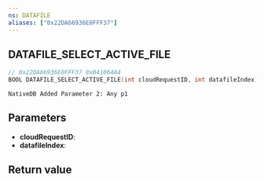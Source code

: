 ```yaml
---
ns: DATAFILE
aliases: ["0x22DA66936E0FFF37"]
---
```

## DATAFILE_SELECT_ACTIVE_FILE

```c
// 0x22DA66936E0FFF37 0xB41064A4
BOOL DATAFILE_SELECT_ACTIVE_FILE(int cloudRequestID, int datafileIndex);
```

```
NativeDB Added Parameter 2: Any p1
```

## Parameters
* **cloudRequestID**: 
* **datafileIndex**: 

## Return value
